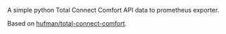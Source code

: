 A simple python Total Connect Comfort API data to prometheus exporter.

Based on [hufman/total-connect-comfort](https://github.com/hufman/total-connect-comfort).

